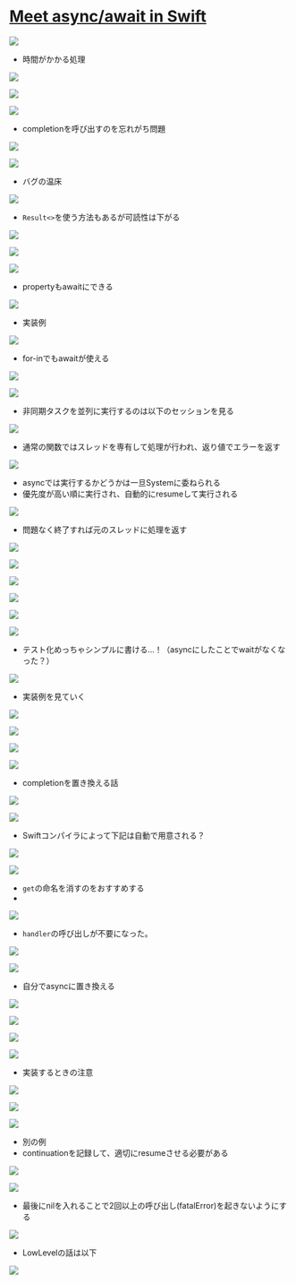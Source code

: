 # [Meet async/await in Swift](https://developer.apple.com/videos/play/wwdc2021/10132/)

![](https://i.imgur.com/4yLT8Oz.jpg)

- 時間がかかる処理

![](https://i.imgur.com/ChDRvyD.jpg)

![](https://i.imgur.com/qHl7z15.jpg)

![](https://i.imgur.com/qHl7z15.jpg)

- completionを呼び出すのを忘れがち問題

![](https://i.imgur.com/VXbzUkV.jpg)

![](https://i.imgur.com/d1GGZtU.jpg)

- バグの温床

![](https://i.imgur.com/rmpjwyA.jpg)

- `Result<>`を使う方法もあるが可読性は下がる

![](https://i.imgur.com/HGU6rco.jpg)

![](https://i.imgur.com/G8GiTu2.jpg)

![](https://i.imgur.com/tsb769A.jpg)

- propertyもawaitにできる

![](https://i.imgur.com/IcCr6IZ.jpg)

- 実装例

![](https://i.imgur.com/fbON6f7.jpg)

- for-inでもawaitが使える

![](https://i.imgur.com/pgXGCZ2.jpg)

![](https://i.imgur.com/gqDMxMI.jpg)

- 非同期タスクを並列に実行するのは以下のセッションを見る

![](https://i.imgur.com/gMGvjEB.jpg)

- 通常の関数ではスレッドを専有して処理が行われ、返り値でエラーを返す

![](https://i.imgur.com/A2jplmo.jpg)

- asyncでは実行するかどうかは一旦Systemに委ねられる
- 優先度が高い順に実行され、自動的にresumeして実行される

![](https://i.imgur.com/hdCEsUu.jpg)

- 問題なく終了すれば元のスレッドに処理を返す

![](https://i.imgur.com/9nC7bpC.jpg)

![](https://i.imgur.com/0dV5Uix.jpg)

![](https://i.imgur.com/sfr5Lgi.jpg)

![](https://i.imgur.com/LcL9Rtv.jpg)

![](https://i.imgur.com/i2JdkeG.jpg)

![](https://i.imgur.com/S1guooa.jpg)

- テスト化めっちゃシンプルに書ける…！（asyncにしたことでwaitがなくなった？）

![](https://i.imgur.com/9jgyFNU.jpg)

- 実装例を見ていく

![](https://i.imgur.com/YeKWyH4.jpg)

![](https://i.imgur.com/WaytwSl.jpg)

![](https://i.imgur.com/ENyOYeo.jpg)

![](https://i.imgur.com/ApA1Ve4.jpg)

- completionを置き換える話

![](https://i.imgur.com/ndY920c.jpg)

![](https://i.imgur.com/i1WP0fd.jpg)

- Swiftコンパイラによって下記は自動で用意される？

![](https://i.imgur.com/wwew1rr.jpg)

![](https://i.imgur.com/1ykC130.jpg)

- `get`の命名を消すのをおすすめする
- 

![](https://i.imgur.com/LCIkHCS.jpg)

- `handler`の呼び出しが不要になった。

![](https://i.imgur.com/YyuBc6S.jpg)

![](https://i.imgur.com/Dpbb7Qp.jpg)

- 自分でasyncに置き換える

![](https://i.imgur.com/CYK4ehw.jpg)

![](https://i.imgur.com/ku8izgs.jpg)

![](https://i.imgur.com/t7fcmeZ.jpg)

![](https://i.imgur.com/i16DcTa.jpg)

- 実装するときの注意

![](https://i.imgur.com/eFMx3Qb.jpg)

![](https://i.imgur.com/JSryXk1.jpg)

![](https://i.imgur.com/36vrBJo.jpg)

- 別の例
- continuationを記録して、適切にresumeさせる必要がある

![](https://i.imgur.com/a2NntNn.jpg)

![](https://i.imgur.com/H8YY6Oc.jpg)

- 最後にnilを入れることで2回以上の呼び出し(fatalError)を起きないようにする

![](https://i.imgur.com/3vHTphx.jpg)

- LowLevelの話は以下

![](https://i.imgur.com/XT8kVpi.jpg)

